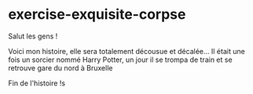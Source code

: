 # exercise-exquisite-corpse
Salut les gens !

Voici mon histoire, elle sera totalement décousue et décalée...
Il était une fois un sorcier nommé Harry Potter, un jour il se trompa
de train et se retrouve gare du nord à Bruxelle

Fin de l'histoire !s
